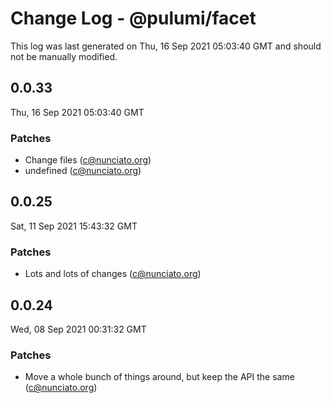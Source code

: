# Change Log - @pulumi/facet

This log was last generated on Thu, 16 Sep 2021 05:03:40 GMT and should not be manually modified.

<!-- Start content -->

## 0.0.33

Thu, 16 Sep 2021 05:03:40 GMT

### Patches

- Change files (c@nunciato.org)
- undefined (c@nunciato.org)

## 0.0.25

Sat, 11 Sep 2021 15:43:32 GMT

### Patches

- Lots and lots of changes (c@nunciato.org)

## 0.0.24

Wed, 08 Sep 2021 00:31:32 GMT

### Patches

- Move a whole bunch of things around, but keep the API the same (c@nunciato.org)
